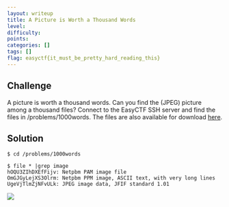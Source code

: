 ```yaml
---
layout: writeup
title: A Picture is Worth a Thousand Words
level: 
difficulty: 
points: 
categories: []
tags: []
flag: easyctf{it_must_be_pretty_hard_reading_this}
---
```

## Challenge

A picture is worth a thousand words. Can you find the (JPEG) picture
among a thousand files? Connect to the EasyCTF SSH server and find the
files in /problems/1000words. The files are also available for download
[here](writeupfiles/data.zip).

## Solution

    $ cd /problems/1000words
    
    $ file * |grep image
    hOQU3ZIhDXEfFijv: Netpbm PAM image file
    OmGJGyLejXS3Olrm: Netpbm PPM image, ASCII text, with very long lines
    UgeVjTlmZjNFvULk: JPEG image data, JFIF standard 1.01

![](writeupfiles/image.jpg)

